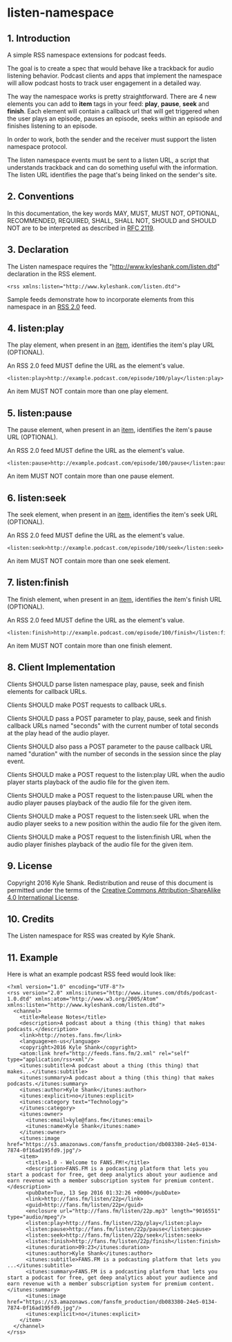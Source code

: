 # listen-namespace

## 1. Introduction

A simple RSS namespace extensions for podcast feeds.

The goal is to create a spec that would behave like a trackback for audio listening behavior.  Podcast clients and apps that implement the namespace will allow podcast hosts to track user engagement in a detailed way.

The way the namespace works is pretty straightforward.  There are 4 new elements you can add to **item** tags in your feed: **play**, **pause**, **seek** and **finish**.  Each element will contain a callback url that will get triggered when the user plays an episode, pauses an episode, seeks within an episode and finishes listening to an episode.

In order to work, both the sender and the receiver must support the listen namespace protocol.

The listen namespace events must be sent to a listen URL, a script that understands trackback and can do something useful with the information. The listen URL identifies the page that's being linked on the sender's site.

## 2. Conventions

In this documentation, the key words MAY, MUST, MUST NOT, OPTIONAL, RECOMMENDED, REQUIRED, SHALL, SHALL NOT, SHOULD and SHOULD NOT are to be interpreted as described in [RFC 2119](http://www.ietf.org/rfc/rfc2119.txt).

## 3. Declaration

The Listen namespace requires the "http://www.kyleshank.com/listen.dtd" declaration in the RSS element.

    <rss xmlns:listen="http://www.kyleshank.com/listen.dtd">

Sample feeds demonstrate how to incorporate elements from this namespace in an [RSS 2.0](https://raw.githubusercontent.com/kyleshank/listen-namespace/master/example/podcast.xml) feed.

## 4. listen:play

The play element, when present in an [item](http://www.rssboard.org/rss-specification#hrelementsOfLtitemgt), identifies the item's play URL (OPTIONAL).

An RSS 2.0 feed MUST define the URL as the element's value.

    <listen:play>http://example.podcast.com/episode/100/play</listen:play>

An item MUST NOT contain more than one play element.

## 5. listen:pause

The pause element, when present in an [item](http://www.rssboard.org/rss-specification#hrelementsOfLtitemgt), identifies the item's pause URL (OPTIONAL).

An RSS 2.0 feed MUST define the URL as the element's value.

    <listen:pause>http://example.podcast.com/episode/100/pause</listen:pause>

An item MUST NOT contain more than one pause element.

## 6. listen:seek

The seek element, when present in an [item](http://www.rssboard.org/rss-specification#hrelementsOfLtitemgt), identifies the item's seek URL (OPTIONAL).

An RSS 2.0 feed MUST define the URL as the element's value.

    <listen:seek>http://example.podcast.com/episode/100/seek</listen:seek>

An item MUST NOT contain more than one seek element.

## 7. listen:finish

The finish element, when present in an [item](http://www.rssboard.org/rss-specification#hrelementsOfLtitemgt), identifies the item's finish URL (OPTIONAL).

An RSS 2.0 feed MUST define the URL as the element's value.

    <listen:finish>http://example.podcast.com/episode/100/finish</listen:finish>

An item MUST NOT contain more than one finish element.

## 8. Client Implementation

Clients SHOULD parse listen namespace play, pause, seek and finish elements for callback URLs.

Clients SHOULD make POST requests to callback URLs.

Clients SHOULD pass a POST parameter to play, pause, seek and finish callback URLs named "seconds" with the current number of total seconds at the play head of the audio player.

Clients SHOULD also pass a POST parameter to the pause callback URL named "duration" with the number of seconds in the session since the play event.

Clients SHOULD make a POST request to the listen:play URL when the audio player starts playback of the audio file for the given item.

Clients SHOULD make a POST request to the listen:pause URL when the audio player pauses playback of the audio file for the given item.

Clients SHOULD make a POST request to the listen:seek URL when the audio player seeks to a new position within the audio file for the given item.

Clients SHOULD make a POST request to the listen:finish URL when the audio player finishes playback of the audio file for the given item.

## 9. License

Copyright 2016 Kyle Shank. Redistribution and reuse of this document is permitted under the terms of the [Creative Commons Attribution-ShareAlike 4.0 International License](https://creativecommons.org/licenses/by-sa/4.0/).

## 10. Credits

The Listen namespace for RSS was created by Kyle Shank.

## 11. Example

Here is what an example podcast RSS feed would look like:

    <?xml version="1.0" encoding="UTF-8"?>
    <rss version="2.0" xmlns:itunes="http://www.itunes.com/dtds/podcast-1.0.dtd" xmlns:atom="http://www.w3.org/2005/Atom" xmlns:listen="http://www.kyleshank.com/listen.dtd">
      <channel>
        <title>Release Notes</title>
        <description>A podcast about a thing (this thing) that makes podcasts.</description>
        <link>http://notes.fans.fm</link>
        <language>en-us</language>
        <copyright>2016 Kyle Shank</copyright>
        <atom:link href="http://feeds.fans.fm/2.xml" rel="self" type="application/rss+xml"/>
        <itunes:subtitle>A podcast about a thing (this thing) that makes...</itunes:subtitle>
        <itunes:summary>A podcast about a thing (this thing) that makes podcasts.</itunes:summary>
        <itunes:author>Kyle Shank</itunes:author>
        <itunes:explicit>no</itunes:explicit>
        <itunes:category text="Technology">
        </itunes:category>
        <itunes:owner>
          <itunes:email>kyle@fans.fm</itunes:email>
          <itunes:name>Kyle Shank</itunes:name>
        </itunes:owner>
        <itunes:image href="https://s3.amazonaws.com/fansfm_production/db083380-24e5-0134-7874-0f16ad195fd9.jpg"/>
        <item>
          <title>1.0 - Welcome to FANS.FM!</title>
          <description>FANS.FM is a podcasting platform that lets you start a podcast for free, get deep analytics about your audience and earn revenue with a member subscription system for premium content.</description>
          <pubDate>Tue, 13 Sep 2016 01:32:26 +0000</pubDate>
          <link>http://fans.fm/listen/22p</link>
          <guid>http://fans.fm/listen/22p</guid>
          <enclosure url="http://fans.fm/listen/22p.mp3" length="9016551" type="audio/mpeg"/>
          <listen:play>http://fans.fm/listen/22p/play</listen:play>
          <listen:pause>http://fans.fm/listen/22p/pause</listen:pause>
          <listen:seek>http://fans.fm/listen/22p/seek</listen:seek>
          <listen:finish>http://fans.fm/listen/22p/finish</listen:finish>
          <itunes:duration>09:23</itunes:duration>
          <itunes:author>Kyle Shank</itunes:author>
          <itunes:subtitle>FANS.FM is a podcasting platform that lets you ...</itunes:subtitle>
          <itunes:summary>FANS.FM is a podcasting platform that lets you start a podcast for free, get deep analytics about your audience and earn revenue with a member subscription system for premium content.</itunes:summary>
          <itunes:image href="https://s3.amazonaws.com/fansfm_production/db083380-24e5-0134-7874-0f16ad195fd9.jpg"/>
          <itunes:explicit>no</itunes:explicit>
        </item>
      </channel>
    </rss>
